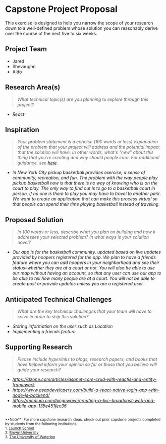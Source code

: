 # Capstone Project Proposal

This exercise is designed to help you narrow the scope of your research down to a well-defined problem whose solution you can reasonably derive over the course of the next five to six weeks. 


## Project Team
* Jared
* Shevaughn
* Aldo
  
## Research Area(s)
> _What technical topic(s) are you planning to explore through this project?_
* _React_


## Inspiration
> _Your problem statement is a concise (100 words or less) explanation of the problem that your project will address and the potential impact that the solution will have. In other words, what's "new" about this thing that you're creating and why should people care. For additional guidance, see [here](https://www.scribbr.com/research-process/problem-statement/)._
* _In New York City pickup basketball provides exercise, a sense of community, recreation, and fun. The problem with the way people play pickup basketball now is that there is no way of knowing who is on the court to play. The only way to find out is to go to a basketball court in person, if no one is there to play you may have to travel to another park. We want to create an application that can make this process virtual so that people can spend their time playing basketball instead of traveling._ 

## Proposed Solution
> _In 100 words or less, describe what you plan on building and how it addresses your selected problem? In what ways is your solution novel?_
* _Our app is for the basketball community, updated based on live updates provided by hoopers registered for the app. We plan to have a friends feature where you can add hoopers in your neighborhood and see their status–whether they are at a court or not. You will also be able to use our map without having an account, so that any user can use our app to be able to tell how many people are at a court. You will not be able to create post or provide updates unless you are a registered user._

## Anticipated Technical Challenges
> _What are the key technical challenges that your team will have to solve in order to ship this solution?_
* _Storing information on the user such as Location_
* _Implementing a friends feature_

## Supporting Research
> _Please include hyperlinks to blogs, research papers, and books that have helped inform your opinion so far or those that you believe will guide your research?_
* _https://dzone.com/articles/aspnet-core-crud-with-reactjs-and-entity-framework_
* _https://www.asapdevelopers.com/build-a-react-native-login-app-with-node-js-backend/_
* _https://medium.com/bingewave/creating-a-live-broadcast-web-and-mobile-app-135e451fec36_

##
<sup>
  **Note**: For more capstone research ideas, check out prior capstone projects completed by students from the following institutions:
  <br />
  1. <a href="https://launchschool.com/capstone#capstone-projects">Launch School</a>
  <br />
  2. <a href="https://cs.brown.edu/research/pubs/theses/capstones/">Brown University</a>
  <br />
  3. <a href="https://uwaterloo.ca/capstone-design/2017-software-capstone-design-projects">The University of Waterloo</a>
</sup>

